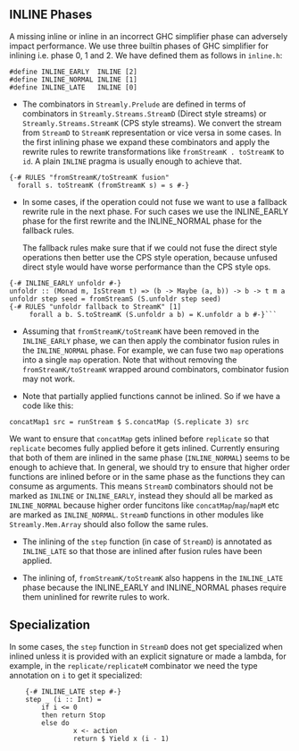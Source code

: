 ## INLINE Phases

A missing inline or inline in an incorrect GHC simplifier phase can adversely
impact performance.  We use three builtin phases of GHC simplifier for inlining
i.e. phase 0, 1 and 2. We have defined them as follows in `inline.h`:

```
#define INLINE_EARLY  INLINE [2]
#define INLINE_NORMAL INLINE [1]
#define INLINE_LATE   INLINE [0]
```

* The combinators in `Streamly.Prelude` are defined in terms of combinators in
  `Streamly.Streams.StreamD` (Direct style streams) or
  `Streamly.Streams.StreamK` (CPS style streams). We convert the stream from
  `StreamD` to `StreamK` representation or vice versa in some cases. In the
  first inlining phase we expand these combinators and apply the rewrite rules
  to rewrite transformations like `fromStreamK . toStreamK` to `id`. A plain
  `INLINE` pragma is usually enough to achieve that.

```
{-# RULES "fromStreamK/toStreamK fusion"
  forall s. toStreamK (fromStreamK s) = s #-}
```

* In some cases, if the operation could not fuse we want to use a fallback
  rewrite rule in the next phase. For such cases we use the INLINE_EARLY phase
  for the first rewrite and the INLINE_NORMAL phase for the fallback rules.

  The fallback rules make sure that if we could not fuse the direct style
  operations then better use the CPS style operation, because unfused direct
  style would have worse performance than the CPS style ops.

```
{-# INLINE_EARLY unfoldr #-}
unfoldr :: (Monad m, IsStream t) => (b -> Maybe (a, b)) -> b -> t m a
unfoldr step seed = fromStreamS (S.unfoldr step seed)
{-# RULES "unfoldr fallback to StreamK" [1]
     forall a b. S.toStreamK (S.unfoldr a b) = K.unfoldr a b #-}```
```

*  Assuming that `fromStreamK/toStreamK` have been removed in the
   `INLINE_EARLY` phase, we can then apply the combinator fusion rules in the
   `INLINE_NORMAL` phase. For example, we can fuse two `map` operations into a
   single `map` operation. Note that without removing the
   `fromStreamK/toStreamK` wrapped around combinators, combinator fusion may
   not work.

* Note that partially applied functions cannot be inlined. So if we have a code
  like this:

```
concatMap1 src = runStream $ S.concatMap (S.replicate 3) src
```

  We want to ensure that `concatMap` gets inlined before `replicate` so that
  `replicate` becomes fully applied before it gets inlined. Currently ensuring
  that both of them are inlined in the same phase (`INLINE_NORMAL`) seems to be
  enough to achieve that. In general, we should try to ensure that higher order
  functions are inlined before or in the same phase as the functions they can
  consume as arguments. This means `StreamD` combinators should not be marked
  as `INLINE` or `INLINE_EARLY`, instead they should all be marked as
  `INLINE_NORMAL` because higher order funcitons like `concatMap`/`map`/`mapM`
  etc are marked as `INLINE_NORMAL`. `StreamD` functions in other modules like
  `Streamly.Mem.Array` should also follow the same rules.

* The inlining of the `step` function (in case of `StreamD`) is annotated as
  `INLINE_LATE` so that those are inlined after fusion rules have been applied.

* The inlining of, `fromStreamK/toStreamK` also happens in the `INLINE_LATE`
  phase because the INLINE_EARLY and INLINE_NORMAL phases require them
  uninlined for rewrite rules to work.

## Specialization

In some cases, the `step` function in `StreamD` does not get specialized when
inlined unless it is provided with an explicit signature or made a lambda, for
example, in the `replicate/replicateM` combinator we need the type annotation
on `i` to get it specialized:

```
    {-# INLINE_LATE step #-}
    step _ (i :: Int) =
        if i <= 0
        then return Stop
        else do
                x <- action
                return $ Yield x (i - 1)
```
